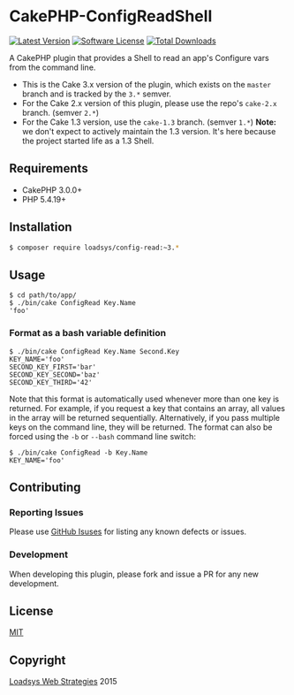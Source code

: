 # CakePHP-ConfigReadShell

[![Latest Version](https://img.shields.io/github/release/loadsys/CakePHP-ConfigReadShell.svg?style=flat-square)](https://github.com/loadsys/CakePHP-ConfigReadShell/releases)
[![Software License](https://img.shields.io/badge/license-MIT-brightgreen.svg?style=flat-square)](LICENSE.md)
[![Total Downloads](https://img.shields.io/packagist/dt/loadsys/config-read.svg?style=flat-square)](https://packagist.org/packages/loadsys/config-read)

A CakePHP plugin that provides a Shell to read an app's Configure vars from the command line.


* This is the Cake 3.x version of the plugin, which exists on the `master` branch and is tracked by the `3.*` semver.
* For the Cake 2.x version of this plugin, please use the repo's `cake-2.x` branch. (semver `2.*`)
* For the Cake 1.3 version, use the `cake-1.3` branch. (semver `1.*`) **Note:** we don't expect to actively maintain the 1.3 version. It's here because the project started life as a 1.3 Shell.


## Requirements

* CakePHP 3.0.0+
* PHP 5.4.19+


## Installation

```bash
$ composer require loadsys/config-read:~3.*
```


## Usage

```shell
$ cd path/to/app/
$ ./bin/cake ConfigRead Key.Name
'foo'
```

### Format as a bash variable definition

```shell
$ ./bin/cake ConfigRead Key.Name Second.Key
KEY_NAME='foo'
SECOND_KEY_FIRST='bar'
SECOND_KEY_SECOND='baz'
SECOND_KEY_THIRD='42'
```

Note that this format is automatically used whenever more than one key is returned. For example, if you request a key that contains an array, all values in the array will be returned sequentially. Alternatively, if you pass multiple keys on the command line, they will be returned. The format can also be forced using the `-b` or `--bash` command line switch:

```shell
$ ./bin/cake ConfigRead -b Key.Name
KEY_NAME='foo'
```


## Contributing ##

### Reporting Issues ###

Please use [GitHub Isuses](https://github.com/loadsys/CakePHP-ConfigReadShell/issues) for listing any known defects or issues.

### Development ###

When developing this plugin, please fork and issue a PR for any new development.

## License ##

[MIT](https://github.com/loadsys/CakePHP-ConfigReadShell/blob/master/LICENSE.md)


## Copyright ##

[Loadsys Web Strategies](http://www.loadsys.com) 2015
